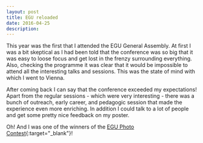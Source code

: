 ```yaml
---
layout: post
title: EGU reloaded
date: 2016-04-25
description:
---
```


This year was the first that I attended the EGU General Assembly. At first I was a bit skeptical as I had been told that the conference was so big that it was easy to loose focus and get lost in the frenzy surrounding everything. Also, checking the programme it was clear that it would be impossible to attend all the interesting talks and sessions. This was the state of mind with which I went to Vienna.

After coming back I can say that the conference exceeded my expectations! Apart from the regular sessions - which were very interesting - there was a bunch of outreach, early career, and pedagogic session that made the experience even more enriching. In addition I could talk to a lot of people and get some pretty nice feedback on my poster.

Oh! And I was one of the winners of the [EGU Photo Contest](https://blogs.egu.eu/geolog/2016/04/22/announcing-the-winners-of-the-egu-photo-contest-2016/){:target="_blank"}!
